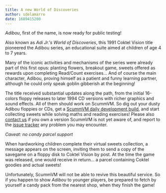 ```yaml
---
title: A new World of Discoveries
author: sdelamarre
date: 1689415200
---
```

_Adibou_, first of the name, is now ready for public testing!

Also known as _Adi Jr.'s World of Discoveries_, this 1991 Coktel Vision title pioneered the Adibou series, an educational suite aimed at children of age 4 to 7 years.

Many of the iconic activities and mechanisms of the series were already part of this first opus: planting flowers, breakout game, sweets offered as rewards upon completing Read/Count exercises... And of course the main character, Adibou, proving himself as a patient and funny learning partner, although he could only speak goblin gibberish at the beginning!

The title received substantial updates along the path, from the initial 16-colors floppy releases to later 1994 CD versions with richer graphics and sound effects. All of them should work on ScummVM. So dig out your dusty Adibou floppies or CDs, get a [ScummVM daily development build](https://www.scummvm.org/downloads/#daily), and start collecting sweets while solving maths and reading exercises! Please also [contact us](https://www.scummvm.org/contact/) if you own a version ScummVM is not yet aware of, and report to the [issue tracker](https://bugs.scummvm.org/) any problem you may encounter.

_Caveat: no candy parcel support_

When hardworking children complete their virtual sweets collection, a message appears on the screen, inviting them to send a copy of the savegame on a floppy disk to Coktel Vision by post. At the time the game was released, one would receive in return… a parcel containing Coktel goodies and actual sweets!

Unfortunately, ScummVM will not be able to revive this beautiful service. So if you happen to show _Adibou_ to younger players, be prepared to fetch by yourself a candy pack from the nearest shop, when they finish the game!
